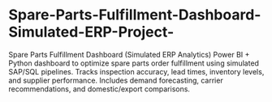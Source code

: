 # Spare-Parts-Fulfillment-Dashboard-Simulated-ERP-Project-
Spare Parts Fulfillment Dashboard (Simulated ERP Analytics) Power BI + Python dashboard to optimize spare parts order fulfillment using simulated SAP/SQL pipelines. Tracks inspection accuracy, lead times, inventory levels, and supplier performance. Includes demand forecasting, carrier recommendations, and domestic/export comparisons.
